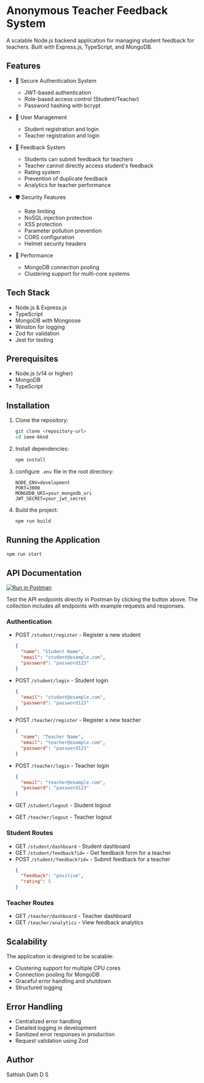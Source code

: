# Anonymous Teacher Feedback System

A scalable Node.js backend application for managing student feedback for teachers. Built with Express.js, TypeScript, and MongoDB.

## Features

- 🔐 Secure Authentication System

  - JWT-based authentication
  - Role-based access control (Student/Teacher)
  - Password hashing with bcrypt

- 👥 User Management

  - Student registration and login
  - Teacher registration and login

- 📝 Feedback System

  - Students can submit feedback for teachers
  - Teacher cannot directly access student's feedback
  - Rating system
  - Prevention of duplicate feedback
  - Analytics for teacher performance

- 🛡️ Security Features

  - Rate limiting
  - NoSQL injection protection
  - XSS protection
  - Parameter pollution prevention
  - CORS configuration
  - Helmet security headers

- 🚀 Performance
  - MongoDB connection pooling
  - Clustering support for multi-core systems

## Tech Stack

- Node.js & Express.js
- TypeScript
- MongoDB with Mongoose
- Winston for logging
- Zod for validation
- Jest for testing

## Prerequisites

- Node.js (v14 or higher)
- MongoDB
- TypeScript

## Installation

1. Clone the repository:

   ```bash
   git clone <repository-url>
   cd ieee-bknd
   ```

2. Install dependencies:

   ```bash
   npm install
   ```

3. configure `.env` file in the root directory:

   ```env
   NODE_ENV=development
   PORT=3000
   MONGODB_URI=your_mongodb_uri
   JWT_SECRET=your_jwt_secret
   ```

4. Build the project:
   ```bash
   npm run build
   ```

## Running the Application

```bash
npm run start
```

## API Documentation

[![Run in Postman](https://run.pstmn.io/button.svg)](https://dath-api.postman.co/workspace/DATH-API-Workspace~da0b35bf-04a4-4619-b2b6-2d5f6012c144/collection/40574721-05eadb95-77d0-4cc4-9b07-5a9b16d6c713?action=share&creator=40574721)

Test the API endpoints directly in Postman by clicking the button above. The collection includes all endpoints with example requests and responses.

### Authentication

- POST `/student/register` - Register a new student

  ```json
  {
    "name": "Student Name",
    "email": "student@example.com",
    "password": "password123"
  }
  ```

- POST `/student/login` - Student login

  ```json
  {
    "email": "student@example.com",
    "password": "password123"
  }
  ```

- POST `/teacher/register` - Register a new teacher

  ```json
  {
    "name": "Teacher Name",
    "email": "teacher@example.com",
    "password": "password123"
  }
  ```

- POST `/teacher/login` - Teacher login

  ```json
  {
    "email": "teacher@example.com",
    "password": "password123"
  }
  ```

- GET `/student/logout` - Student logout
- GET `/teacher/logout` - Teacher logout

### Student Routes

- GET `/student/dashboard` - Student dashboard
- GET `/student/feedback?id=` - Get feedback form for a teacher
- POST `/student/feedback?id=` - Submit feedback for a teacher
  ```json
  {
    "feedback": "positive",
    "rating": 5
  }
  ```

### Teacher Routes

- GET `/teacher/dashboard` - Teacher dashboard
- GET `/teacher/analytics` - View feedback analytics

## Scalability

The application is designed to be scalable:

- Clustering support for multiple CPU cores
- Connection pooling for MongoDB
- Graceful error handling and shutdown
- Structured logging

## Error Handling

- Centralized error handling
- Detailed logging in development
- Sanitized error responses in production
- Request validation using Zod

## Author

Sathish Dath D S
